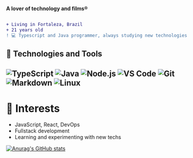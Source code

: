 

**A lover of technology and films®**  
```diff

+ Living in Fortaleza, Brazil
+ 21 years old
! 💻 Typescript and Java programmer, always studying new technologies
```

## 🔧 Technologies and Tools


![TypeScript](https://img.shields.io/badge/TypeScript-3178C6?style=for-the-badge&logo=typescript&logoColor=white)
![Java](https://img.shields.io/badge/Java-007396?style=for-the-badge&logo=java&logoColor=white)
![Node.js](https://img.shields.io/badge/Node.js-339933?style=for-the-badge&logo=node.js&logoColor=white)
![VS Code](https://img.shields.io/badge/VS%20Code-007ACC?style=for-the-badge&logo=visual-studio-code&logoColor=white)
![Git](https://img.shields.io/badge/Git-F05032?style=for-the-badge&logo=git&logoColor=white)
![Markdown](https://img.shields.io/badge/Markdown-000000?style=for-the-badge&logo=markdown&logoColor=white)
![Linux](https://img.shields.io/badge/Linux-FCC624?style=for-the-badge&logo=linux&logoColor=black)
---

# 🌱 Interests

- JavaScript, React, DevOps  
- Fullstack development  
- Learning and experimenting with new techs

[![Anurag's GitHub stats](https://github-readme-stats.vercel.app/api?username=AndersonFreitasF)](https://github.com/AndersonFreitasF/github-readme-stats)

